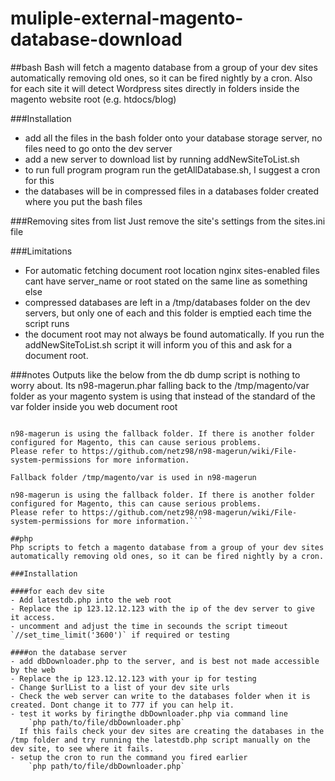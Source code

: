 # muliple-external-magento-database-download

##bash
Bash will fetch a magento database from a group of your dev sites automatically removing old ones, so it can be fired nightly by a cron. Also for each site it will detect Wordpress sites directly in folders inside the magento website root (e.g. htdocs/blog)

###Installation
- add all the files in the bash folder onto your database storage server, no files need to go onto the dev server
- add a new server to download list by running addNewSiteToList.sh
- to run full program program run the getAllDatabase.sh, I suggest a cron for this
- the databases will be in compressed files in a databases folder created where you put the bash files

###Removing sites from list
Just remove the site's settings from the sites.ini file

###Limitations
- For automatic fetching document root location nginx sites-enabled files cant have server_name or root stated on the same line as something else
- compressed databases are left in a /tmp/databases folder on the dev servers, but only one of each and this folder is emptied each time the script runs
- the document root may not always be found automatically. If you run the addNewSiteToList.sh script it will inform you of this and ask for a document root.

###notes
Outputs like the below from the db dump script is nothing to worry about. Its n98-magerun.phar falling back  to the /tmp/magento/var folder as your magento system is using that instead of the standard of the var folder inside you web document root
```Fallback folder /tmp/magento/var is used in n98-magerun

n98-magerun is using the fallback folder. If there is another folder configured for Magento, this can cause serious problems.
Please refer to https://github.com/netz98/n98-magerun/wiki/File-system-permissions for more information.

Fallback folder /tmp/magento/var is used in n98-magerun

n98-magerun is using the fallback folder. If there is another folder configured for Magento, this can cause serious problems.
Please refer to https://github.com/netz98/n98-magerun/wiki/File-system-permissions for more information.```

##php
Php scripts to fetch a magento database from a group of your dev sites automatically removing old ones, so it can be fired nightly by a cron.

###Installation

####for each dev site
- Add latestdb.php into the web root
- Replace the ip 123.12.12.123 with the ip of the dev server to give it access.
- uncomment and adjust the time in secounds the script timeout `//set_time_limit('3600')` if required or testing

####on the database server
- add dbDownloader.php to the server, and is best not made accessible by the web
- Replace the ip 123.12.12.123 with your ip for testing
- Change $urlList to a list of your dev site urls
- Check the web server can write to the databases folder when it is created. Dont change it to 777 if you can help it.
- test it works by firingthe dbDownloader.php via command line 
    `php path/to/file/dbDownloader.php`
  If this fails check your dev sites are creating the databases in the /tmp folder and try running the latestdb.php script manually on the dev site, to see where it fails.
- setup the cron to run the command you fired earlier
    `php path/to/file/dbDownloader.php`
